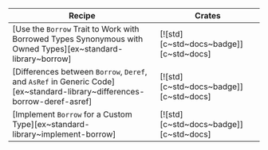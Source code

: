 | Recipe | Crates |
|---|---|
| [Use the `Borrow` Trait to Work with Borrowed Types Synonymous with Owned Types][ex~standard-library~borrow] | [![std][c~std~docs~badge]][c~std~docs] |
| [Differences between `Borrow`, `Deref`, and `AsRef` in Generic Code][ex~standard-library~differences-borrow-deref-asref] | [![std][c~std~docs~badge]][c~std~docs] |
| [Implement `Borrow` for a Custom Type][ex~standard-library~implement-borrow] | [![std][c~std~docs~badge]][c~std~docs] |
